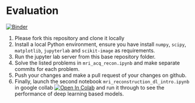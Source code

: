 # Evaluation

[![Binder](https://mybinder.org/badge_logo.svg)](https://mybinder.org/v2/gh/chaithyagr/evaluate/HEAD)

1. Please fork this repository and clone it locally
2. Install a local Python environment, ensure you have install `numpy`, `scipy`, `matplotlib`, `jupyterlab` and `scikit-image` as requirements.
3. Run the jupyter lab server from this base repository folder.
4. Solve the listed problems in `mri_acq_recon.ipynb` and make separate commits for each problem.
5. Push your changes and make a pull request of your changes on github.
6. Finally, launch the second notebook `mri_reconstruction_dl_intro.ipynb` in google collab [![Open In Colab](https://colab.research.google.com/assets/colab-badge.svg)](https://colab.research.google.com/github/chaithyagr/evaluate/blob/main/mri_reconstruction_dl_intro.ipynb) and run it through to see the performance of deep learning based models.
